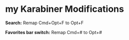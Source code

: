 # my Karabiner Modifications

**Search:** Remap Cmd+Opt+F to Opt+F

**Favorites bar switch:** Remap Cmd+# to Opt+#
